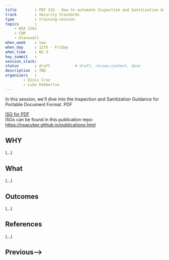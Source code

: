 ```yaml
---
title        : PDF ISG - How to automate Inspection and Sanitization Guidance testing
track        : Security Standards
type         : training-session
topics       :
    - NSA ISGs
    - CDR
    - Glasswall
when_week    : two
when_day     : 12th - Friday
when_time    : WS-3
hey_summit   :
session_slack:
status       : draft           # draft, review-content, done
description  : TBD
organizers   : 
        - Dinis Cruz
        - Luke Robbertse
---
```




In this session, we'll dive into the Inspection and Sanitization Guidance for Portable Document Format. PDF

[ISG for PDF](https://apps.nsa.gov/iaarchive/library/reports/pdf_inspection_and_sanitization_guidance_v1_0-20171206.cfm)  
ISGs can be found in this publication repo:
https://nsacyber.github.io/publications.html  

## WHY

(...)

## What

(...)

## Outcomes

(...)

## References

(...)


## Previous-->
